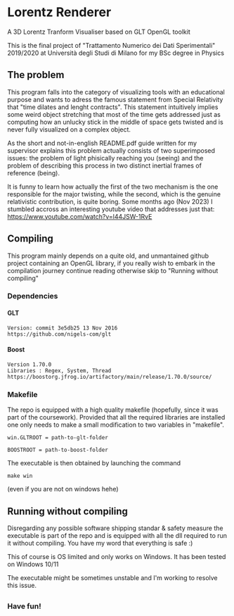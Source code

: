 # Lorentz Renderer
A 3D Lorentz Tranform Visualiser based on GLT OpenGL toolkit 

This is the final project of "Trattamento Numerico dei Dati Sperimentali" 2019/2020 at Università degli Studi di Milano for my BSc degree in Physics

## The problem

This program falls into the category of visualizing tools with an educational purpose and wants to adress the famous statement from Special Relativity that "time dilates and lenght contracts".
This statement intuitively implies some weird object stretching that most of the time gets addressed just as computing how an unlucky stick in the middle of space gets twisted and is never fully visualized on a complex object.

As the short and not-in-english README.pdf guide written for my supervisor explains this problem actually consists of two superimposed issues: the problem of light phisically reaching you (seeing) and the problem of describing this process in two distinct inertial frames of reference (being).

It is funny to learn how actually the first of the two mechanism is the one responsible for the major twisting, while the second, which is the genuine relativistic contribution, is quite boring.
Some months ago (Nov 2023) I stumbled accross an interesting youtube video that addresses just that: https://www.youtube.com/watch?v=l44JSW-1RvE


## Compiling

This program mainly depends on a quite old, and unmantained github project containing an OpenGL library, if you really wish to embark in the compilation journey continue reading otherwise skip to "Running without compiling"

### Dependencies

#### GLT
    Version: commit 3e5db25 13 Nov 2016
    https://github.com/nigels-com/glt

#### Boost
    Version 1.70.0
    Libraries : Regex, System, Thread
    https://boostorg.jfrog.io/artifactory/main/release/1.70.0/source/


### Makefile

The repo is equipped with a high quality makefile (hopefully, since it was part of the coursework).
Provided that all the required libraries are installed one only needs to make a small modification to two variables in "makefile".

    win.GLTROOT = path-to-glt-folder

    BOOSTROOT = path-to-boost-folder

The executable is then obtained by launching the command

    make win

(even if you are not on windows hehe)    


## Running without compiling

Disregarding any possible software shipping standar & safety measure the executable is part of the repo and is equipped with all the dll required to run it without compiling.
You have my word that everything is safe :) 

This of course is OS limited and only works on Windows.
It has been tested on Windows 10/11

The executable might be sometimes unstable and I'm working to resolve this issue.


##

### Have fun!
